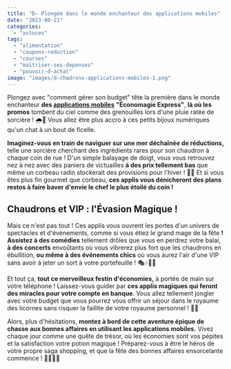```yaml
---
title: "D- Plongée dans le monde enchanteur des applications mobiles"
date: "2023-08-21"
categories: 
  - "astuces"
tags: 
  - "alimentation"
  - "coupons-reduction"
  - "courses"
  - "maitriser-ses-depenses"
  - "pouvoir-d-achat"
image: "images/d-chadrons-applications-mobiles-1.png"
---
```


Plongez avec "comment gérer son budget" tête la première dans le monde enchanteur **des [applications mobiles](http://annuaire.empocher.net/annuaire/economiser/appli-pour-economiser/ "applications mobiles")** **"Économagie Express"**, **là où les promos** tombent du ciel comme des grenouilles lors d'une pluie ratée de sorcière ! 🌧️🐸 Vous allez être plus accro à ces petits bijoux numériques qu'un chat à un bout de ficelle.

**Imaginez-vous en train de naviguer sur une mer déchaînée de réductions,** telle une sorcière cherchant des ingrédients rares pour son chaudron à chaque coin de rue ! D'un simple balayage de doigt, vous vous retrouvez nez à nez avec des paniers de victuailles **à des prix tellement bas** que même un corbeau radin stockerait des provisions pour l'hiver ! 🦉🍏 Et si vous êtes plus fin gourmet que corbeau, **ces applis vous dénicheront des plans restos à faire baver d'envie le chef le plus étoilé du coin !**

## Chaudrons et VIP : l'Évasion Magique !

Mais ce n'est pas tout ! Ces applis vous ouvrent les portes d'un univers de spectacles et d'événements, comme si vous étiez le grand mage de la fête **! Assistez à des comédies** tellement drôles que vous en perdrez votre balai, **à des concerts** envoûtants où vous vibrerez plus fort que les chaudrons en ébullition, **ou même à des événements chics** où vous aurez l'air d'une VIP sans avoir à jeter un sort à votre portefeuille ! 🎭🎶🧙‍♀️

Et tout ça, **tout ce merveilleux festin d'économies,** à portée de main sur votre téléphone ! Laissez-vous guider par **ces applis magiques qui feront des miracles pour votre compte en banque**. Vous allez tellement jongler avec votre budget que vous pourrez vous offrir un séjour dans le royaume des licornes sans risquer la faillite de votre royaume personnel ! 🦄✨

Alors, plus d'hésitations, **montez à bord de cette aventure épique de chasse aux bonnes affaires en utilisant les applications mobiles.** Vivez chaque jour comme une quête de trésor, où les économies sont vos pépites et la satisfaction votre potion magique ! Préparez-vous à être le héros de votre propre saga shopping, et que la fête des bonnes affaires ensorcelante commence ! 🎉🎊🧙‍♂️
